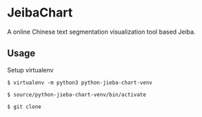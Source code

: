 # JeibaChart 
A online Chinese text segmentation visualization tool based Jeiba.

## Usage 

Setup virtualenv

```
$ virtualenv -m python3 python-jieba-chart-venv
```

```
$ source/python-jieba-chart-venv/bin/activate
```

```
$ git clone 
```
